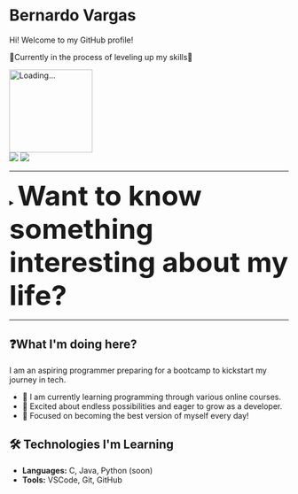 # Bernardo Vargas 

Hi! Welcome to my GitHub profile!

📌Currently in the process of leveling up my skills📌

<img src="https://media4.giphy.com/media/v1.Y2lkPTc5MGI3NjExbG9kcnp5ajR3bXF6YTZqaHVldjIwYzkxNWlvbTdybjZ2eDA4ZnJxMiZlcD12MV9pbnRlcm5hbF9naWZfYnlfaWQmY3Q9dHM/fOyRw6Tur6GHgruQ6W/giphy.webp" alt="Loading..." width="150" height="150">

<div> 
   <a href="mailto:bbugarim@gmail.com"><img src="https://img.shields.io/badge/-Gmail-%23333?style=for-the-badge&logo=gmail&logoColor=white" target="_blank"></a>
   <a href="https://www.linkedin.com/in/bernardo-bugarim-nunes-vargas-238109164/" target="_blank"><img src="https://img.shields.io/badge/-LinkedIn-%230077B5?style=for-the-badge&logo=linkedin&logoColor=white" target="_blank"></a>
</div>


- - - -

<details>
  <summary><strong style="font-size: 50px;">Want to know something interesting about my life?</strong></summary>

Hi! 👋  
I'm Bernardo.

I’m 35, originally from Brazil, but I've had the privilege of calling Vancouver home for almost 10 years now.  
I live here with my beautiful wife and precious daughter, both of whom are the reason I wake up every morning and breathe with purpose.  
My family has been in the hotel business in Brazil for generations. While I've always had a deep passion for technology, I never had the opportunity to pursue my professional dreams. Instead, I worked in the hotel industry, focusing my studies on tourism, property management, and customer care.

Every time I flirted with the idea of becoming a tech professional, the responsibilities of adulthood and family pressures seemed to hit me with a massive "NO."  
But life has a way of surprising us, and it presented me with the greatest gift I could ever ask for: my wife.  
She is the person who not only inspires me to become the best version of myself but also supports my dreams with unwavering strength and love.

To my family, I promise this profile won’t be loading for much longer. I am determined, and this journey is just beginning.

</details>


- - - -



## ❓What I'm doing here? 
I am an aspiring programmer preparing for a bootcamp to kickstart my journey in tech.  
- 🌱 I am currently learning programming through various online courses.
- 🤩 Excited about endless possibilities and eager to grow as a developer.  
- 🎯 Focused on becoming the best version of myself every day!  

## 🛠️ Technologies I'm Learning  
- **Languages:** C, Java, Python (soon)  
- **Tools:** VSCode, Git, GitHub  
